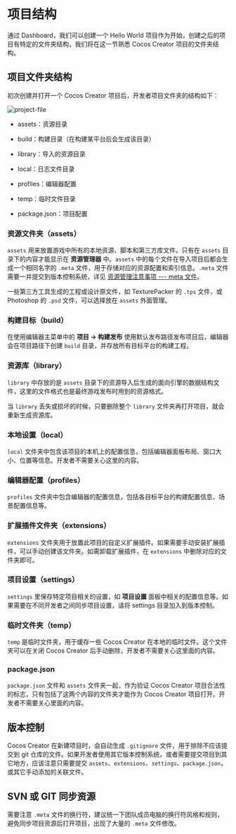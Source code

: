 # 项目结构

通过 Dashboard，我们可以创建一个 Hello World 项目作为开始，创建之后的项目有特定的文件夹结构，我们将在这一节熟悉 Cocos Creator 项目的文件夹结构。

## 项目文件夹结构

初次创建并打开一个 Cocos Creator 项目后，开发者项目文件夹的结构如下：

![project-file](index/project-file.png)

- assets：资源目录

- build：构建目录（在构建某平台后会生成该目录）

- library：导入的资源目录

- local：日志文件目录

- profiles：编辑器配置

- temp：临时文件目录

- package.json：项目配置

### 资源文件夹（assets）

`assets` 用来放置游戏中所有的本地资源、脚本和第三方库文件。只有在 `assets` 目录下的内容才能显示在 **资源管理器** 中。`assets` 中的每个文件在导入项目后都会生成一个相同名字的 `.meta` 文件，用于存储对应的资源配置和索引信息。`.meta` 文件需要一并提交到版本控制系统，详见 [资源管理注意事项 --- meta 文件](../../advanced-topics/meta.md)。

一些第三方工具生成的工程或设计原文件，如 TexturePacker 的 `.tps` 文件，或 Photoshop 的 `.psd` 文件，可以选择放在 `assets` 外面管理。

### 构建目标（build）

在使用编辑器主菜单中的 **项目 -> 构建发布** 使用默认发布路径发布项目后，编辑器会在项目路径下创建 `build` 目录，并存放所有目标平台的构建工程。

### 资源库（library）

`library` 中存放的是 `assets` 目录下的资源导入后生成的面向引擎的数据结构文件，这里的文件格式也是最终游戏发布时用到的资源格式。

当 `library` 丢失或损坏的时候，只要删除整个 `library` 文件夹再打开项目，就会重新生成资源库。

### 本地设置（local）

`local` 文件夹中包含该项目的本机上的配置信息，包括编辑器面板布局、窗口大小、位置等信息。开发者不需要关心这里的内容。

### 编辑器配置（profiles）

`profiles` 文件夹中包含编辑器的配置信息，包括各目标平台的构建配置信息、场景配置信息等。

### 扩展插件文件夹（extensions）

`extensions` 文件夹用于放置此项目的自定义扩展插件。如果需要手动安装扩展插件，可以手动创建该文件夹。如需卸载扩展插件，在 `extensions` 中删除对应的文件夹即可。

### 项目设置（settings）

`settings` 里保存特定项目相关的设置，如 **项目设置** 面板中相关的配置信息等。如果需要在不同开发者之间同步项目设置，请将 settings 目录加入到版本控制。

### 临时文件夹（temp）

`temp` 是临时文件夹，用于缓存一些 Cocos Creator 在本地的临时文件。这个文件夹可以在关闭 Cocos Creator 后手动删除，开发者不需要关心这里面的内容。

### package.json

`package.json` 文件和 `assets` 文件夹一起，作为验证 Cocos Creator 项目合法性的标志，只有包括了这两个内容的文件夹才能作为 Cocos Creator 项目打开。开发者不需要关心里面的内容。

## 版本控制

Cocos Creator 在新建项目时，会自动生成 `.gitignore` 文件，用于排除不应该提交到 git 仓库的文件。如果开发者使用其它版本控制系统，或者需要提交项目到其它地方，应该注意只需要提交 `assets`、`extensions`、`settings`、`package.json`，或其它手动添加的关联文件。

## SVN 或 GIT 同步资源

需要注意 `.meta` 文件的换行符，建议统一下团队成员电脑的换行符风格和规则，避免同步项目资源后打开项目，出现了大量的 `.meta` 文件修改。
